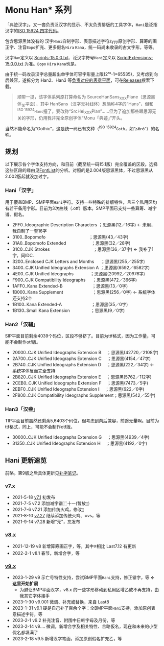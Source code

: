 # Monu Han* 系列
「典迹汉字」，又一套负责泛汉字的显示、不太负责排版的工具字体，`Hani`是泛指汉字的[ISO 15924 四字代码](/abbr)。

包含思源黑体没有的 汉字`Hani`自制字形、表意描述字符`Zyyy`原创字形、算筹的画正字、注音`Bopo`扩充、更多假名`Hira` `Kana`，统一码尚未收录的古文字形，等等。

汉字`Han`定义以 [Scripts-15.0.0.txt](https://www.unicode.org/Public/15.0.0/ucd/Scripts.txt)、泛汉字符号`Hani`定义以 [ScriptExtensions-15.0.0.txt](https://www.unicode.org/Public/15.0.0/ucd/ScriptExtensions.txt) 为准。`Bopo` `Hira` `Kana`也是。

由于统一码收录汉字总量超出单字体可容字形量上限(2¹⁶-1=65535)，又考虑到向后兼容，遂拆分为 Han2、Han3 等[负责对应的表意平面](/Blocks#平面)，可在[Releases](https://github.com/MY1L/Unicode/releases?q=MonuHani&expanded=true)搜索下载。

> 顺带一提，该字体系列原打算命名为 SourceHanSans<sub>XXX</sub>Plane（思源黑体<sub>某</sub>平面），其中 HanSans（汉字无衬线体）想简称4字的“Hans”，但和 <sup>ISO 15924</sup>`Hans`撞了，要改称“SrcHei<sub>XXX</sub>Plan”……但为了追加那些跟思源无关的字形，仍用我非完全原创字体“Monu「典迹」”开头。

当然不能命名为“Gothic”，这是统一码已有文种（<sup>ISO 15924</sup>`Goth`，如“𐌰𐌱𐌲𐌳”）的名称。

## 规划
以下展示各个字体支持方向，和目前（截至统一码15.1版）完全覆盖的区段，选择这些区段的缘由见[FontList](/FontList)的分析。对照的是2.004版思源黑体，不过思源黑从2.002版起就没加过字。
### Hani「汉字」
用于覆盖BMP、SMP平面`Hani`字符。支持一些特殊的排版特性，且三个私用区均有若干备用字形。目前为3次曲线（.otf）版本。SMP平面已支持一些算筹、减字谱、假名。
- 2FF0..Ideographic Description Characters	；思源黑(12／16字) ← 未用，我自制了一套16字
- 3100..Bopomofo　　　	　　	　　	　　	；思源黑(43／43字)
- 31A0..Bopomofo Extended　	　　	　　	；思源黑(32／28字)
- 31C0..CJK Strokes　　	　　　	　　	　　	；思源黑(36／37字) ← 我补了1字，同IDC.
- 3200..Enclosed CJK Letters and Months	　	；思源黑(255／255字)
- 3400..CJK Unified Ideographs Extension A	；思源黑(6592／6582字)
- 4E00..CJK Unified Ideographs	　　	　	；思源黑(20992／20976字)
- F900..CJK Compatibility Ideographs	　	；思源黑(472／366字)
- 1AFF0..Kana Extended-B　　	　　	　　	；思源黑(13／0字)
- 1B000..Kana Supplement　　	　　	　　	；思源黑(256／0字) ← 系统字体还支持2个
- 1B100..Kana Extended-A　　	　　	　　	；思源黑(35／0字)
- 1B130..Small Kana Extension	　　	　　	；思源黑(9／0字)

### Han2「汉辅」
SIP平面目前剩余4039个码位，区段不够挤了。目前为ttf格式，因为工作量，可能不会制作otf版。
- 20000..CJK Unified Ideographs Extension B　	；思源黑(42720／2108字)
- 2A700..CJK Unified Ideographs Extension C　	；思源黑(4154／47字)
- 2B740..CJK Unified Ideographs Extension D　	；思源黑(222／34字) ← 系统字体反而完全支持
- 2B820..CJK Unified Ideographs Extension E　	；思源黑(5762／112字)
- 2CEB0..CJK Unified Ideographs Extension F　	；思源黑(7473／5字)
- 2EBF0..CJK Unified Ideographs Extension I　	；思源黑(622／0字)
- 2F800..CJK Compatibility Ideographs Supplement；思源黑(542／55字)

### Han3「汉叁」
TIP平面目前虽然还剩余5,6403个码位，但考虑到向后兼容，前途无量啊。目前为ttf格式，同上，可能不会制作otf版。
- 30000..CJK Unified Ideographs Extension G　	；思源黑(4939／4字)
- 31350..CJK Unified Ideographs Extension H　	；思源黑(4192／0字)

## Hani 更新速览
前略。第9版之后具体更新见[补字笔记](/Hani/note.md)。

### v7.x
- 2021-5-18 [v7.1](https://github.com/MY1L/Unicode/releases/tag/v6.2) 初发布
- 2021-7-5  v7.2 添加减字谱⿸十一(暂放`𝬑`)
- 2021-7-6  v7.21 添加传统火鸡，修改`𮧵`
- 2021-8-10 [v7.27](https://github.com/MY1L/Unicode/releases/tag/v6.21) 继续添加传统火鸡、uvs，等
- 2021-9-14 v7.28 新增“元”，忘发布

### [v8.x](https://github.com/MY1L/Unicode/releases/tag/Hani8)
- 2021-‎12-‎19 v8 新增算筹画正字，等，其中`𝍵`相比 Last7.12 有更新
- 2022-‎2-‎1 v8.1 春节，新增合字，等

### [v9.x](https://github.com/MY1L/Unicode/releases/tag/Hani9)
- 2023-1-29 v9 示亡号特性支持，尝试BMP平面`Hani`支持，修正错字，等 **← 这里开始扩展**
  - 为避让BMP平面汉字，v8.x 的一些字形移动到私用区增乙或不再支持，由我其它字体接手
- 2023-1-30 v9.001 微调、补充或替换，来自 Last8
- 2023-1-31 v9.1 硬是自己补了百余个字：全BMP平面`Hani`支持，添加原创表意描述字符，等
- 2023-2-1  v9.2 补充注音、附围中日韩字母及月份，等
- 2023-2-14 v9.… 微调，新增合字及相关特性、合略仮名，现在和未来的小型假名都填满了
- 2023-2-18 v9.5 新增汉字笔画，添加原创假名扩充乙，等